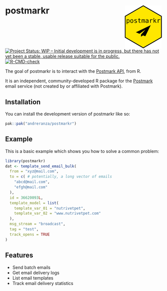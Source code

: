 
<!-- README.md is generated from README.Rmd. Please edit that file -->

# postmarkr <img src="man/figures/logo.png" align="right" height="138" />

<!-- badges: start -->

[![Project Status: WIP – Initial development is in progress, but there
has not yet been a stable, usable release suitable for the
public.](https://www.repostatus.org/badges/latest/wip.svg)](https://www.repostatus.org/#wip)
[![R-CMD-check](https://github.com/andreranza/postmarkr/actions/workflows/R-CMD-check.yaml/badge.svg)](https://github.com/andreranza/postmarkr/actions/workflows/R-CMD-check.yaml)
<!-- badges: end -->

The goal of postmarkr is to interact with the [Postmark
API](https://postmarkapp.com/developer), from R.

It is an independent, community-developed R package for the
[Postmark](https://postmarkapp.com) email service (not created by or
affiliated with Postmark).

## Installation

You can install the development version of postmarkr like so:

``` r
pak::pak("andreranza/postmarkr")
```

## Example

This is a basic example which shows you how to solve a common problem:

``` r
library(postmarkr)
dat <- template_send_email_bulk(
  from = "xyz@mail.com",
  to = c( # potentially, a long vector of emails
    "abcd@mail.com",
    "efgh@mail.com"
  ),
  id = 36620093L,
  template_model = list(
    template_var_01 = "nutrivetpet",
    template_var_02 = "www.nutrivetpet.com"
  ),
  msg_stream = "broadcast",
  tag = "test",
  track_opens = TRUE
)
```

## Features

- Send batch emails
- Get email delivery logs
- List email templates
- Track email delivery statistics
